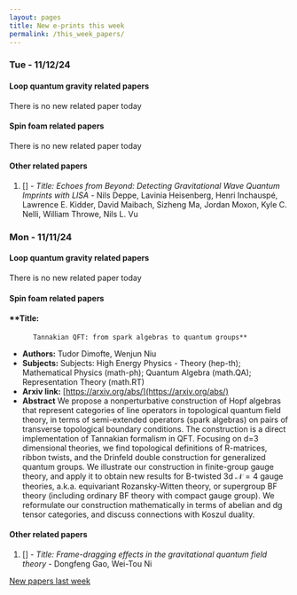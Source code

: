 ```yaml
---
layout: pages
title: New e-prints this week
permalink: /this_week_papers/
---
```




### Tue - 11/12/24

#### Loop quantum gravity related papers

There is no new related paper today 

#### Spin foam related papers

There is no new related paper today 



#### Other related papers

1. [[]](https://arxiv.org/abs/) - *Title:
          Echoes from Beyond: Detecting Gravitational Wave Quantum Imprints with LISA* - Nils Deppe, Lavinia Heisenberg, Henri Inchauspé, Lawrence E. Kidder, David Maibach, Sizheng Ma, Jordan Moxon, Kyle C. Nelli, William Throwe, Nils L. Vu



### Mon - 11/11/24

#### Loop quantum gravity related papers

There is no new related paper today 

#### Spin foam related papers

#### **Title:
          Tannakian QFT: from spark algebras to quantum groups**
 - **Authors:** Tudor Dimofte, Wenjun Niu
 - **Subjects:** Subjects:
High Energy Physics - Theory (hep-th); Mathematical Physics (math-ph); Quantum Algebra (math.QA); Representation Theory (math.RT)
 - **Arxiv link:** [https://arxiv.org/abs/](https://arxiv.org/abs/)
 - **Abstract**
 We propose a nonperturbative construction of Hopf algebras that represent categories of line operators in topological quantum field theory, in terms of semi-extended operators (spark algebras) on pairs of transverse topological boundary conditions. The construction is a direct implementation of Tannakian formalism in QFT. Focusing on d=3 dimensional theories, we find topological definitions of R-matrices, ribbon twists, and the Drinfeld double construction for generalized quantum groups. We illustrate our construction in finite-group gauge theory, and apply it to obtain new results for B-twisted 3d $\mathcal{N}=4$ gauge theories, a.k.a. equivariant Rozansky-Witten theory, or supergroup BF theory (including ordinary BF theory with compact gauge group). We reformulate our construction mathematically in terms of abelian and dg tensor categories, and discuss connections with Koszul duality. 



#### Other related papers

1. [[]](https://arxiv.org/abs/) - *Title:
          Frame-dragging effects in the gravitational quantum field theory* - Dongfeng Gao, Wei-Tou Ni






[New papers last week]({{site.url}}/archived/weekly/pre-prints/2024/11/11/archived_weekly_papers.html)